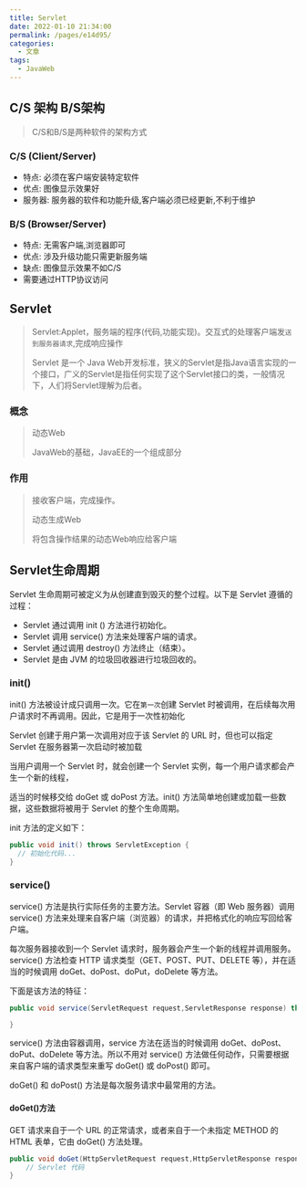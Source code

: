 ```yaml
---
title: Servlet
date: 2022-01-10 21:34:00
permalink: /pages/e14d95/
categories:
  - 文章
tags:
  - JavaWeb
---
```


## C/S 架构 B/S架构

> C/S和B/S是两种软件的架构方式

### C/S (Client/Server)

- 特点: 必须在客户端安装特定软件
- 优点: 图像显示效果好
- 服务器: 服务器的软件和功能升级,客户端必须已经更新,不利于维护

### B/S (Browser/Server)

- 特点: 无需客户端,浏览器即可
- 优点: 涉及升级功能只需更新服务端
- 缺点: 图像显示效果不如C/S
- 需要通过HTTP协议访问

## Servlet

> Servlet:Applet，服务端的程序(代码,功能实现)。交互式的处理客户端发`送到服务器请求`,完成响应操作
> 
> Servlet 是一个 Java Web开发标准，狭义的Servlet是指Java语言实现的一个接口，广义的Servlet是指任何实现了这个Servlet接口的类，一般情况下，人们将Servlet理解为后者。


### 概念

> 动态Web
> 
> JavaWeb的基础，JavaEE的一个组成部分

### 作用

> 接收客户端，完成操作。
> 
> 动态生成Web
> 
> 将包含操作结果的动态Web响应给客户端

## Servlet生命周期

Servlet 生命周期可被定义为从创建直到毁灭的整个过程。以下是 Servlet 遵循的过程：

- Servlet 通过调用 init () 方法进行初始化。
- Servlet 调用 service() 方法来处理客户端的请求。
- Servlet 通过调用 destroy() 方法终止（结束）。
- Servlet 是由 JVM 的垃圾回收器进行垃圾回收的。


### init()

init() 方法被设计成只调用一次。它在`第一次`创建 Servlet 时被调用，在后续每次用户请求时不再调用。因此，它是用于一次性初始化

Servlet 创建于用户第一次调用对应于该 Servlet 的 URL 时，但也可以指定 Servlet 在服务器第一次启动时被加载

当用户调用一个 Servlet 时，就会创建一个 Servlet 实例，每一个用户请求都会产生一个新的线程，

适当的时候移交给 doGet 或 doPost 方法。init() 方法简单地创建或加载一些数据，这些数据将被用于 Servlet 的整个生命周期。

init 方法的定义如下：

```java
public void init() throws ServletException {
  // 初始化代码...
}
```

### service()

service() 方法是执行实际任务的主要方法。Servlet 容器（即 Web 服务器）调用 service() 方法来处理来自客户端（浏览器）的请求，并把格式化的响应写回给客户端。

每次服务器接收到一个 Servlet 请求时，服务器会产生一个新的线程并调用服务。service() 方法检查 HTTP 请求类型（GET、POST、PUT、DELETE 等），并在适当的时候调用 doGet、doPost、doPut，doDelete 等方法。

下面是该方法的特征：

```java
public void service(ServletRequest request,ServletResponse response) throws ServletException, IOException{

}
```

service() 方法由容器调用，service 方法在适当的时候调用 doGet、doPost、doPut、doDelete 等方法。所以不用对 service() 方法做任何动作，只需要根据来自客户端的请求类型来重写 doGet() 或 doPost() 即可。

doGet() 和 doPost() 方法是每次服务请求中最常用的方法。

#### doGet()方法

GET 请求来自于一个 URL 的正常请求，或者来自于一个未指定 METHOD 的 HTML 表单，它由 doGet() 方法处理。

```java
public void doGet(HttpServletRequest request,HttpServletResponse response) throws ServletException, IOException {
    // Servlet 代码
}
```


